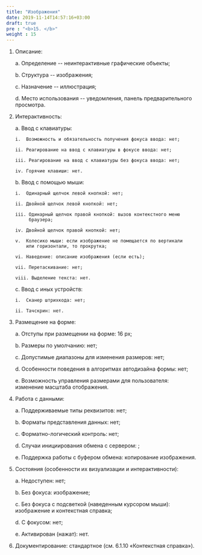 ```yaml
---
title: "Изображения"
date: 2019-11-14T14:57:16+03:00
draft: true
pre : "<b>15. </b>"
weight : 15
---
```


1.  Описание:

    a.  Определение -- неинтерактивные графические объекты;

    b.  Структура -- изображения;

    c.  Назначение -- иллюстрация;

    d.  Место использования -- уведомления, панель предварительного
        просмотра.

2.  Интерактивность:

    a.  Ввод с клавиатуры:

        i.  Возможность и обязательность получения фокуса ввода: нет;

        ii. Реагирование на ввод с клавиатуры в фокусе ввода: нет;

        iii. Реагирование на ввод с клавиатуры без фокуса ввода: нет;

        iv. Горячие клавиши: нет.

    b.  Ввод с помощью мыши:

        i.  Одинарный щелчок левой кнопкой: нет;

        ii. Двойной щелчок левой кнопкой: нет;

        iii. Одинарный щелчок правой кнопкой: вызов контекстного меню
             браузера;

        iv. Двойной щелчок правой кнопкой: нет;

        v.  Колесико мыши: если изображение не помещается по вертикали
            или горизонтали, то прокрутка;

        vi. Наведение: описание изображения (если есть);

        vii. Перетаскивание: нет;

        viii. Выделение текста: нет.

    c.  Ввод с иных устройств:

        i.  Сканер штрихкода: нет;

        ii. Тачскрин: нет.

3.  Размещение на форме:

    a.  Отступы при размещении на форме: 16 px;

    b.  Размеры по умолчанию: нет;

    c.  Допустимые диапазоны для изменения размеров: нет;

    d.  Особенности поведения в алгоритмах автодизайна формы: нет;

    e.  Возможность управления размерами для пользователя: изменение
        масштаба отображения.

4.  Работа с данными:

    a.  Поддерживаемые типы реквизитов: нет;

    b.  Форматы представления данных: нет;

    c.  Форматно-логический контроль: нет;

    d.  Случаи инициирования обмена с сервером: ;

    e.  Поддержка работы с буфером обмена: копирование изображения.

5.  Состояния (особенности их визуализации и интерактивности):

    a.  Недоступен: нет;

    b.  Без фокуса: изображение;

    c.  Без фокуса с подсветкой (наведенным курсором мыши): изображение
        и контекстная справка;

    d.  С фокусом: нет;

    e.  Активирован (нажат): нет.

6.  Документирование: стандартное (см. 6.1.10 «Контекстная справка»).